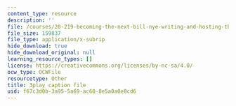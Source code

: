 ```yaml
---
content_type: resource
description: ''
file: /courses/20-219-becoming-the-next-bill-nye-writing-and-hosting-the-educational-show-january-iap-2015/f67c3d0b3a955a69ac608e5a0a0e8cd6_Docl3KOqnHI.vtt
file_size: 159837
file_type: application/x-subrip
hide_download: true
hide_download_original: null
learning_resource_types: []
license: https://creativecommons.org/licenses/by-nc-sa/4.0/
ocw_type: OCWFile
resourcetype: Other
title: 3play caption file
uid: f67c3d0b-3a95-5a69-ac60-8e5a0a0e8cd6
---
```

